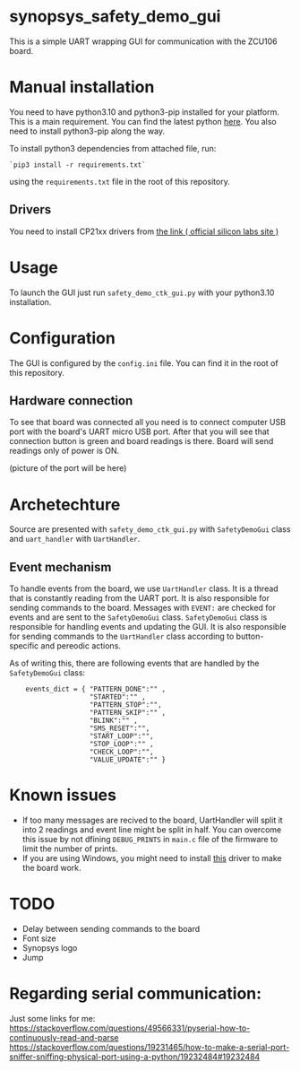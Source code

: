 # synopsys_safety_demo_gui

This is a simple UART wrapping GUI for communication with the ZCU106 board.

# Manual installation

You need to have python3.10 and python3-pip installed for your platform. This is a main requirement. You can find the latest python [here](https://www.python.org/downloads/). You also need to install  python3-pip along the way.

To install python3 dependencies from attached file, run:

    `pip3 install -r requirements.txt`
using the `requirements.txt` file in the root of this repository.


## Drivers

You need to install CP21xx drivers from [ the link  ( official silicon labs site ) ](https://www.silabs.com/developers/usb-to-uart-bridge-vcp-drivers?tab=downloads)

# Usage

To launch the GUI just run `safety_demo_ctk_gui.py` with your python3.10 installation.

# Configuration

The GUI is configured by the `config.ini` file. You can find it in the root of this repository.

## Hardware connection

To see that board was connected all you need is to connect computer USB port with the board's UART micro USB port. After that you will see that connection button is green and board readings is there. Board will send readings only of power is ON.

(picture of the port will be here)
# Archetechture

Source are presented with `safety_demo_ctk_gui.py` with `SafetyDemoGui` class and `uart_handler` with `UartHandler`.

## Event mechanism

To handle events from the board, we use `UartHandler` class. It is a thread that is constantly reading from the UART port. It is also responsible for sending commands to the board. Messages with `EVENT:` are checked for events and are sent to the `SafetyDemoGui` class. `SafetyDemoGui` class is responsible for handling events and updating the GUI. It is also responsible for sending commands to the `UartHandler` class according to button-specific and pereodic actions.

As of writing this, there are following events that are handled by the `SafetyDemoGui` class:
```
    events_dict = { "PATTERN_DONE":"" ,
                    "STARTED":"" ,
                    "PATTERN_STOP":"",
                    "PATTERN_SKIP":"" ,
                    "BLINK":"" ,
                    "SMS_RESET":"",
                    "START_LOOP":"",
                    "STOP_LOOP":"" ,
                    "CHECK_LOOP":"",
                    "VALUE_UPDATE":"" }
```
# Known issues

* If too many messages are recived to the board, UartHandler will split it into 2 readings and event line might be split in half. You can overcome this issue by not dfining `DEBUG_PRINTS` in `main.c` file of the firmware to limit the number of prints.
* If you are using Windows, you might need to install [this](https://www.silabs.com/developers/usb-to-uart-bridge-vcp-drivers?tab=downloads) driver to make the board work.


# TODO

* Delay between sending commands to the board
* Font size 
* Synopsys logo
* Jump

# Regarding serial communication:

Just some links for me:
https://stackoverflow.com/questions/49566331/pyserial-how-to-continuously-read-and-parse
https://stackoverflow.com/questions/19231465/how-to-make-a-serial-port-sniffer-sniffing-physical-port-using-a-python/19232484#19232484